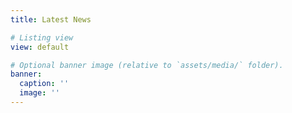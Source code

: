 ```yaml
---
title: Latest News

# Listing view
view: default

# Optional banner image (relative to `assets/media/` folder).
banner:
  caption: ''
  image: ''
---
```

